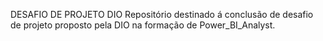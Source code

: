 DESAFIO DE PROJETO DIO 
Repositório destinado á conclusão de desafio de projeto proposto pela DIO na formação de Power_BI_Analyst.

